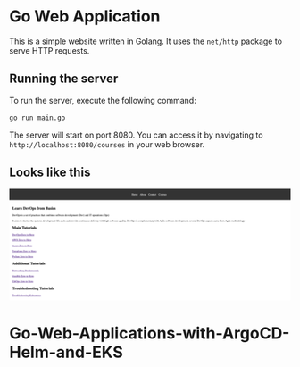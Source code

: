 # Go Web Application

This is a simple website written in Golang. It uses the `net/http` package to serve HTTP requests.

## Running the server

To run the server, execute the following command:

```bash
go run main.go
```

The server will start on port 8080. You can access it by navigating to `http://localhost:8080/courses` in your web browser.

## Looks like this

![Website](static/images/golang-website.png)


# Go-Web-Applications-with-ArgoCD-Helm-and-EKS

